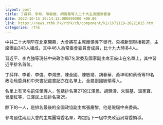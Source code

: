 ```yaml
---
layout: post
title: 丁薛祥、李希、陳敏爾、胡春華等入二十大主席團常委會
date: 2022-10-15 19:14:13.000000000 +08:00
link: https://news.rthk.hk/rthk/ch/component/k2/1671119-20221015.htm
categories: rthk
---
```


中共二十大明早在北京開幕，大會將在主席團領導下舉行。央視新聞聯播報道，主席團由243人組成，其中46人為常委會委員會成員，比十九大時多4人。

習近平、李克強等現任中央政治局7名常委及國家副主席王岐山在名單上，其中習近平排名首位。

丁薛祥、李希、李強、李鴻忠、陳全國、陳敏爾、胡春華、黃坤明和蔡奇等19名政治局委員和中央書記處書記亦在名單上，全屬副國級領導人。

名單上有18名前任領導人，包括排名第27的江澤民、胡錦濤、朱鎔基、溫家寶、曾慶紅等，江澤民上屆排名第25。

餘下的一人，是排名最後的全國政協副主席張慶黎，他是現屆中央委員。

參考過往兩屆大會的主席團常委名單，均包括下一屆中央政治局常委領導。
